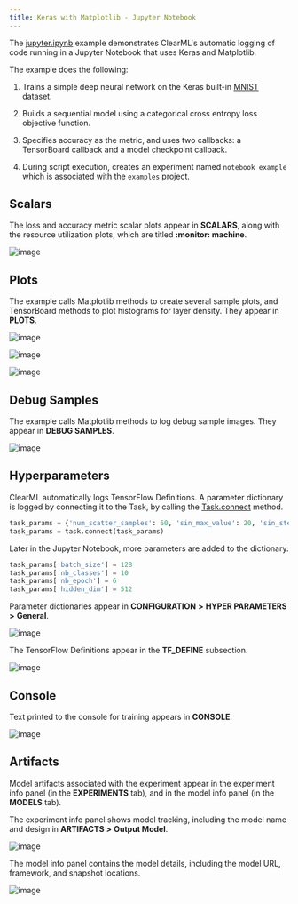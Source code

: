 ```yaml
---
title: Keras with Matplotlib - Jupyter Notebook
---
```


The [jupyter.ipynb](https://github.com/allegroai/clearml/blob/master/examples/frameworks/keras/jupyter.ipynb) example 
demonstrates ClearML's automatic logging of code running in a Jupyter Notebook that uses Keras and Matplotlib. 

The example does the following: 
1. Trains a simple deep neural network on the Keras built-in [MNIST](https://keras.io/api/datasets/mnist/#load_data-function) 
   dataset.
1. Builds a sequential model using a categorical cross entropy loss objective function. 
   
1. Specifies accuracy as the metric, and uses two callbacks: a TensorBoard callback and a model checkpoint callback. 
   
1. During script execution, creates an experiment named `notebook example` which is associated with the `examples` project.

## Scalars

The loss and accuracy metric scalar plots appear in **SCALARS**, along with the resource utilization plots, which are titled **:monitor: machine**.

![image](../../../img/examples_keras_jupyter_08.png)

## Plots

The example calls Matplotlib methods to create several sample plots, and TensorBoard methods to plot histograms for layer density. 
They appear in **PLOTS**.

![image](../../../img/examples_keras_jupyter_03.png)

![image](../../../img/examples_keras_jupyter_03a.png)

![image](../../../img/examples_keras_jupyter_03b.png)

## Debug Samples

The example calls Matplotlib methods to log debug sample images. They appear in **DEBUG SAMPLES**.

![image](../../../img/examples_keras_jupyter_04.png)

## Hyperparameters

ClearML automatically logs TensorFlow Definitions. A parameter dictionary is logged by connecting it to the Task, by 
calling the [Task.connect](../../../references/sdk/task.md#connect) method. 

```python
task_params = {'num_scatter_samples': 60, 'sin_max_value': 20, 'sin_steps': 30}
task_params = task.connect(task_params)
```
Later in the Jupyter Notebook, more parameters are added to the dictionary.

```python
task_params['batch_size'] = 128
task_params['nb_classes'] = 10
task_params['nb_epoch'] = 6
task_params['hidden_dim'] = 512
```

Parameter dictionaries appear in **CONFIGURATION** **>** **HYPER PARAMETERS** **>** **General**.

![image](../../../img/examples_keras_jupyter_20.png)

The TensorFlow Definitions appear in the **TF_DEFINE** subsection.

![image](../../../img/examples_keras_jupyter_21.png)

## Console

Text printed to the console for training appears in **CONSOLE**.

![image](../../../img/examples_keras_jupyter_07.png)

## Artifacts

Model artifacts associated with the experiment appear in the experiment info panel (in the **EXPERIMENTS** tab), and in the model info panel (in the **MODELS** tab).  

The experiment info panel shows model tracking, including the model name and design in **ARTIFACTS** **>** **Output Model**.

![image](../../../img/examples_keras_jupyter_23.png)

The model info panel contains the model details, including the model URL, framework, and snapshot locations.

![image](../../../img/examples_keras_jupyter_24.png)